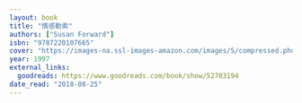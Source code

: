 ```yaml
---
layout: book
title: "情感勒索"
authors: ["Susan Forward"]
isbn: "9787220107665"
cover: "https://images-na.ssl-images-amazon.com/images/S/compressed.photo.goodreads.com/books/1565089261l/52703194.jpg"
year: 1997
external_links:
  goodreads: https://www.goodreads.com/book/show/52703194
date_read: "2018-08-25"
---
```

